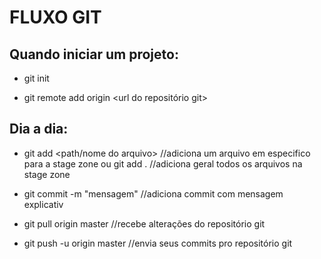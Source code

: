 # FLUXO  GIT

## Quando iniciar um projeto:

* git init

* git remote add origin <url do repositório git>

## Dia a dia:

* git add <path/nome do arquivo> //adiciona um arquivo em especifico para a stage zone
  ou
  git add . //adiciona geral todos os arquivos na stage zone

* git commit -m "mensagem" //adiciona commit com mensagem explicativ

* git pull origin master //recebe alterações do repositório git

* git push -u origin master //envia seus commits pro repositório git

